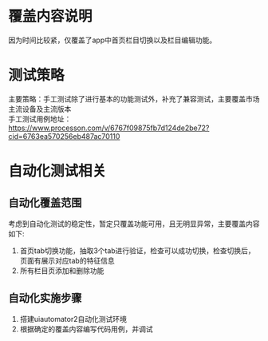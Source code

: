 # 覆盖内容说明
因为时间比较紧，仅覆盖了app中首页栏目切换以及栏目编辑功能。
# 测试策略
主要策略：手工测试除了进行基本的功能测试外，补充了兼容测试，主要覆盖市场主流设备及主流版本
<br/>
手工测试用例地址：https://www.processon.com/v/6767f09875fb7d124de2be72?cid=6763ea570256eb487ac70110
# 自动化测试相关
## 自动化覆盖范围
考虑到自动化测试的稳定性，暂定只覆盖功能可用，且无明显异常，主要覆盖内容如下:
1. 首页tab切换功能，抽取3个tab进行验证，检查可以成功切换，检查切换后，页面有展示对应tab的特征信息
2. 所有栏目页添加和删除功能
## 自动化实施步骤
1. 搭建uiautomator2自动化测试环境
2. 根据确定的覆盖内容编写代码用例，并调试
